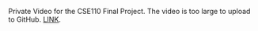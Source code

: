 Private Video for the CSE110 Final Project. The video is too large to upload to GitHub. [LINK](https://drive.google.com/file/d/1ny-DoTyhpF6mByqTxFHFTaxTy71AZR_k/view?usp=sharing).
